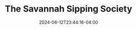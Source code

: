 ---
title: The Savannah Sipping Society
date: 2024-06-12T23:44:16-04:00
opening_date: 2023-05-05
closing_date: 2023-05-14
layout: productions
featured_image:
featured_image_caption:
featured_image_attr:
program: 2023_The_Savannah_Sipping_Society.pdf
Theatre: St. Marys Little Theatre
Venue: Theater by the Trax
Tickets: https://www.onthestage.tickets/show/st-marys-little-theatre/63ff9097af25cc0e3b94c8aa
Description: "In *The Savannah Sipping Society*, four Southern women navigate life's curveballs, love, and, of course, happy hour. It's a hilarious, heartwarming romp where the tea is sweet, but the comebacks are sweeter."
showtimes:
- 2023-05-05 19:00:00
- 2023-05-06 19:00:00
- 2023-05-07 14:00:00
- 2023-05-12 19:00:00
- 2023-05-13 19:00:00
- 2023-05-14 14:00:00
cast:
- Randa Covington: Danya Zimbauer
- Dot Haigler: Dr. Theresa Stanley
- MarlaFaye Mosley: Tammy Bradley
- Jinx Jenkins: Tori Ann Smith
- Grandmother Covington: Susan Langenbahn
crew:
- Director: Gloria Hurley
- Assistant Director: Debra Parsons
- Chief Set Architect: Skip Harris
- Stage Manager: Vivian Hutton
- Assistant Stage Manager: Elizabeth Husser
- Costume Manager: Vivian Hutton
- Sound Director: Eric Craigmiles
- Lighting Director: Landon Seal
- Spotlight Operator: Stella Powers
- Stage Artists:
  - Michael Hurley
  - Gloria Hurley
  - Debra Parsons
  - Jeff Seal
  - Brooks Nettum
- Set Build Assistants:
  - Brooks Nettum
  - Elizabeth Husser
  - Debra Parsons
  - Jeff Seal
- Ticketmaster: Leslie Sanders
orchestra:
photos:
- photo: 2023_Savannah_Sipping_Society_00.jpg
  photo_attr: Gloria Hurley
  photo_alt: 'Cast of The Savannah Sipping Society during rehearsal: Tammy Bradley,
    Danya Zimbauer, Theresa Stanley, Tori Ann Smith (left to right)'
  photo_caption: 'Cast of The Savannah Sipping Society during rehearsal: Tammy Bradley,
    Danya Zimbauer, Theresa Stanley, Tori Ann Smith (left to right)'
- photo: 2023_Savannah_Sipping_Society_01.jpg
  photo_attr: Ray Hollister
  photo_alt: 'Cast of The Savannah Sipping Society: Theresa Stanley, Tammy Bradley
    and Danya Zimbauer (left to right)'
  photo_caption: 'Cast of The Savannah Sipping Society: Theresa Stanley, Tammy Bradley
    and Danya Zimbauer (left to right)'
- photo: 2023_Savannah_Sipping_Society_02.jpg
  photo_attr: Ray Hollister
  photo_alt: Danya Zimbauer, Tammy Bradley and Theresa Stanley (left to right)
  photo_caption: Danya Zimbauer, Tammy Bradley and Theresa Stanley (left to right)
- photo: 2023_Savannah_Sipping_Society_03.jpg
  photo_attr: Ray Hollister
  photo_alt: Tammy Bradley
  photo_caption: Tammy Bradley
- photo: 2023_Savannah_Sipping_Society_04.jpg
  photo_attr: Ray Hollister
  photo_alt: Danya Zimbauer, Theresa Stanley and Tammy Bradley (left to right)
  photo_caption: Danya Zimbauer, Theresa Stanley and Tammy Bradley (left to right)
- photo: 2023_Savannah_Sipping_Society_05.jpg
  photo_attr: Ray Hollister
  photo_alt: Danya Zimbauer, Tammy Bradley, Tori Ann Smith and Theresa Stanley and
    (left to right)
  photo_caption: Danya Zimbauer, Tammy Bradley, Tori Ann Smith and Theresa Stanley
    and (left to right)
- photo: 2023_Savannah_Sipping_Society_06.jpg
  photo_attr: Ray Hollister
  photo_alt: Theresa Stanley
  photo_caption: Theresa Stanley
- photo: 2023_Savannah_Sipping_Society_07.jpg
  photo_attr: Ray Hollister
  photo_alt: Danya Zimbauer, Tori Ann Smith, Tammy Bradley and Theresa Stanley (left
    to right)
  photo_caption: Danya Zimbauer, Tori Ann Smith, Tammy Bradley and Theresa Stanley
    (left to right)
- photo: 2023_Savannah_Sipping_Society_08.jpg
  photo_attr: Ray Hollister
  photo_alt: Danya Zimbauer, Tammy Bradley, Tori Ann Smith and Theresa Stanley (left
    to right)
  photo_caption: Danya Zimbauer, Tammy Bradley, Tori Ann Smith and Theresa Stanley
    (left to right)
- photo: 2023_Savannah_Sipping_Society_09.jpg
  photo_attr: Ray Hollister
  photo_alt: Tori Ann Smith
  photo_caption: Tori Ann Smith
- photo: 2023_Savannah_Sipping_Society_10.jpg
  photo_attr: Ray Hollister
  photo_alt: Susan Langenbahn
  photo_caption: Susan Langenbahn
- photo: 2023_Savannah_Sipping_Society_11.jpg
  photo_attr: Ray Hollister
  photo_alt: Danya Zimbauer, Tori Ann Smith, Theresa Stanley, Tammy Bradley and Susan
    Langenbahn (left to right)
  photo_caption: Danya Zimbauer, Tori Ann Smith, Theresa Stanley, Tammy Bradley and
    Susan Langenbahn (left to right)
- photo: 2023_Savannah_Sipping_Society_12.jpg
  photo_attr: Ray Hollister
  photo_alt: Danya Zimbauer, Tori Ann Smith and Theresa Stanley (left to right)
  photo_caption: Danya Zimbauer, Tori Ann Smith and Theresa Stanley (left to right)
- photo: 2023_Savannah_Sipping_Society_13.jpg
  photo_attr: Ray Hollister
  photo_alt: Danya Zimbauer, Tori Ann Smith, Theresa Stanley and Tammy Bradley (left
    to right)
  photo_caption: Danya Zimbauer, Tori Ann Smith, Theresa Stanley and Tammy Bradley
    (left to right)
- photo: 2023_Savannah_Sipping_Society_14.jpg
  photo_attr: Ray Hollister
  photo_alt: Tammy Bradley, Danya Zimbauer, Tori Ann Smith, and Theresa Stanlet (left
    to right)
  photo_caption: Tammy Bradley, Danya Zimbauer, Tori Ann Smith, and Theresa Stanlet
    (left to right)
- photo: 2023_Savannah_Sipping_Society_15.jpg
  photo_attr: Ray Hollister
  photo_alt: Tammy Bradley, Danya Zimbauer, Tori Ann Smith, and Theresa Stanley (left
    to right)
  photo_caption: Tammy Bradley, Danya Zimbauer, Tori Ann Smith, and Theresa Stanley
    (left to right)
- photo: 2023_Savannah_Sipping_Society_16.jpg
  photo_attr: Ray Hollister
  photo_alt: Theresa Stanley
  photo_caption: Theresa Stanley
- photo: 2023_Savannah_Sipping_Society_17.jpg
  photo_attr: Ray Hollister
  photo_alt: Theresa Stanley, Tori Ann Smith, Tammy Bradley and Danya Zimbauer (left
    to right)
  photo_caption: Theresa Stanley, Tori Ann Smith, Tammy Bradley and Danya Zimbauer
    (left to right)
- photo: 2023_Savannah_Sipping_Society_18.jpg
  photo_attr: Ray Hollister
  photo_alt: Danya Zimbauer, Theresa Stanley, Tammy Bradley and Tori Ann Smith (left
    to right)
  photo_caption: Danya Zimbauer, Theresa Stanley, Tammy Bradley and Tori Ann Smith
    (left to right)
- photo: 2023_Savannah_Sipping_Society_19.jpg
  photo_attr: Ray Hollister
  photo_alt: Danya Zimbauer, Theresa Stanley and Tammy Bradley (left to right)
  photo_caption: Danya Zimbauer, Theresa Stanley and Tammy Bradley (left to right)
- photo: 2023_Savannah_Sipping_Society_20.jpg
  photo_attr: Ray Hollister
  photo_alt: Danya Zimbauer, Theresa Stanley, Tammy Bradley and Tori Ann Smith (left
    to right)
  photo_caption: Danya Zimbauer, Theresa Stanley, Tammy Bradley and Tori Ann Smith
    (left to right)
- photo: 2023_Savannah_Sipping_Society_21.jpg
  photo_attr: Ray Hollister
  photo_alt: Danya Zimbauer, Theresa Stanley, Tammy Bradley and Tori Ann Smith (left
    to right)
  photo_caption: Danya Zimbauer, Theresa Stanley, Tammy Bradley and Tori Ann Smith
    (left to right)
- photo: 2023_Savannah_Sipping_Society_22.jpg
  photo_attr: Ray Hollister
  photo_alt: Susan Langenbahn
  photo_caption: Susan Langenbahn
- photo: 2023_Savannah_Sipping_Society_23.jpg
  photo_attr: Ray Hollister
  photo_alt: Danya Zimbauer, Theresa Stanley, Tammy Bradley, Tori Ann Smith and Susan
    Langenbahn (left to right)
  photo_caption: Danya Zimbauer, Theresa Stanley, Tammy Bradley, Tori Ann Smith and
    Susan Langenbahn (left to right)
---